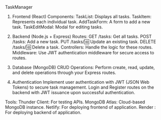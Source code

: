 TaskManager

1. Frontend (React)
Components:
TaskList: Displays all tasks.
TaskItem: Represents each individual task.
AddTaskForm: A form to add a new task.
TaskEditModal: Modal for editing tasks.

2. Backend (Node.js + Express)
Routes:
GET /tasks: Get all tasks.
POST /tasks: Add a new task.
PUT /tasks/:id: Update an existing task.
DELETE /tasks/:id: Delete a task.
Controllers: Handle the logic for these routes.
Middleware: Use JWT authentication middleware for secure access to routes.

3. Database (MongoDB)
CRUD Operations: Perform create, read, update, and delete operations through your Express routes.

4. Authentication
Implement user authentication with JWT (JSON Web Tokens) to secure task management.
Login and Register routes on the backend with JWT issuance upon successful authentication.

Tools:
Thunder Client: For testing APIs.
MongoDB Atlas: Cloud-based MongoDB instance.
Netlify: For deploying frontend of application.
Render : For deploying backend of application.
